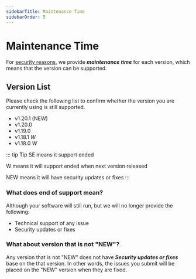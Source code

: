 ```yaml
---
sidebarTitle: Maintenance Time
sidebarOrder: 5
---
```


# Maintenance Time

For [security reasons](https://clasht.drypeng.io/introduction/security.html), we provide ***maintenance time*** for each version, which means that the version can be supported.

## Version List

Please check the following list to confirm whether the version you are currently using is still supported.

- v1.20.1 (NEW)
- v1.20.0
- v1.19.0
- v1.18.1 *W*
- v1.18.0 *W*

::: tip Tip
SE means it support ended

W means it will support ended when next version released

NEW means it will have security updates or fixes
:::

### What does end of support mean?

Although your software will still run, but we will no longer provide the following: 

- Technical support of any issue
- Security updates or fixes


### What about version that is not "NEW"?

Any version that is not "NEW" does not have ***Security updates or fixes*** base on the that version. In other words, the issues you submit will be placed on the "NEW" version when they are fixed.
